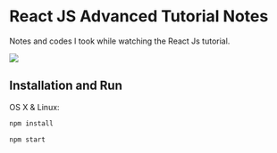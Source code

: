 # React JS Advanced Tutorial Notes
Notes and codes I took while watching the React Js tutorial.

![](header.png)

## Installation and Run

OS X & Linux:

```sh
npm install
```
```sh
npm start
```
